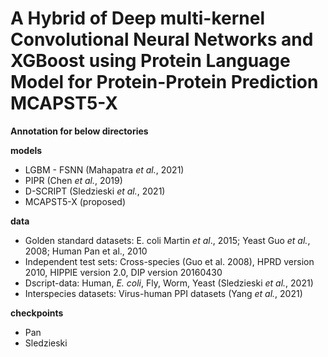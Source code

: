 # A Hybrid of Deep multi-kernel Convolutional Neural Networks and XGBoost using Protein Language Model for Protein-Protein Prediction MCAPST5-X

**Annotation for below directories** 

**models**
 - LGBM - FSNN (Mahapatra _et al._, 2021)
 - PIPR (Chen _et al._, 2019)
 - D-SCRIPT (Sledzieski _et al._, 2021)
 - MCAPST5-X (proposed)
 
**data**
 - Golden standard datasets: E. coli Martin _et al_., 2015; Yeast Guo _et al._, 2008; Human Pan et al., 2010 
 - Independent test sets: Cross-species (Guo et al. 2008), HPRD version 2010, HIPPIE version 2.0, DIP version 20160430
 - Dscript-data: Human, _E. coli_, Fly, Worm, Yeast (Sledzieski _et al._, 2021)
 - Interspecies datasets: Virus-human PPI datasets (Yang _et al._, 2021) 

**checkpoints**
 - Pan
 - Sledzieski
<!-- ## Folders

Embeddings for universal embedding usage -->








<!-- Bibtex:



@article{chen2019pipr,

title={Multifaceted Protein-Protein Interaction Prediction Based on Siamese Residual RCNN},

author={Chen, Muhao and Ju, Chelsea and Zhou, Guangyu and Chen, Xuelu and Zhang, Tianran and Chang, Kai-Wei and Zaniolo, Carlo and Wang, Wei},

journal={Bioinformatics},

volume = {35},

number = {14},

pages = {i305-i314},

year = {2019},

month = {07},

publisher={Oxford University Press}

}

## MuPIPR (NAR GaB 2020)

Also check out the follow up work in the *NAR Genom. Bioinform.* paper [Mutation effect estimation on protein–protein interactions using deep contextualized representation learning](https://academic.oup.com/nargab/article/2/2/lqaa015/5781175), in which a *pre-trained neural language model* helps the PIPR architecture to estimate the point mutation effect (e.g. estimating the change of binding affinity and the change of BSA) in PPIs.

The released software is available at [guangyu-zhou/MuPIPR](https://github.com/guangyu-zhou/MuPIPR). -->
